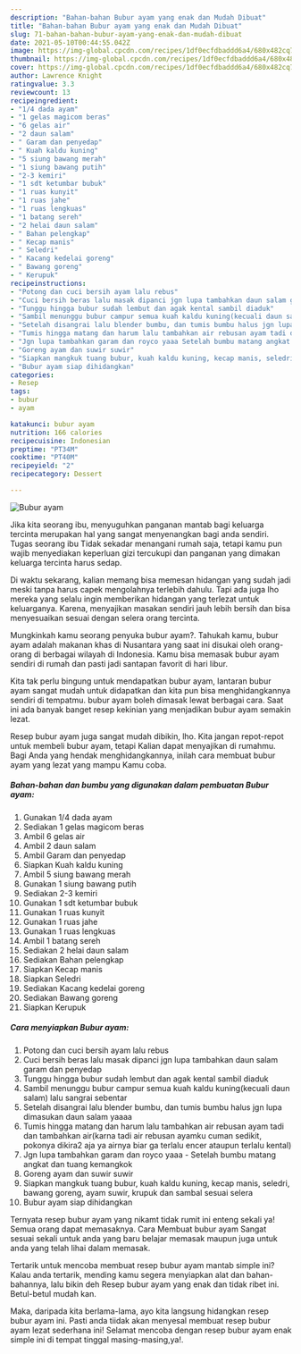 ```yaml
---
description: "Bahan-bahan Bubur ayam yang enak dan Mudah Dibuat"
title: "Bahan-bahan Bubur ayam yang enak dan Mudah Dibuat"
slug: 71-bahan-bahan-bubur-ayam-yang-enak-dan-mudah-dibuat
date: 2021-05-10T00:44:55.042Z
image: https://img-global.cpcdn.com/recipes/1df0ecfdbaddd6a4/680x482cq70/bubur-ayam-foto-resep-utama.jpg
thumbnail: https://img-global.cpcdn.com/recipes/1df0ecfdbaddd6a4/680x482cq70/bubur-ayam-foto-resep-utama.jpg
cover: https://img-global.cpcdn.com/recipes/1df0ecfdbaddd6a4/680x482cq70/bubur-ayam-foto-resep-utama.jpg
author: Lawrence Knight
ratingvalue: 3.3
reviewcount: 13
recipeingredient:
- "1/4 dada ayam"
- "1 gelas magicom beras"
- "6 gelas air"
- "2 daun salam"
- " Garam dan penyedap"
- " Kuah kaldu kuning"
- "5 siung bawang merah"
- "1 siung bawang putih"
- "2-3 kemiri"
- "1 sdt ketumbar bubuk"
- "1 ruas kunyit"
- "1 ruas jahe"
- "1 ruas lengkuas"
- "1 batang sereh"
- "2 helai daun salam"
- " Bahan pelengkap"
- " Kecap manis"
- " Seledri"
- " Kacang kedelai goreng"
- " Bawang goreng"
- " Kerupuk"
recipeinstructions:
- "Potong dan cuci bersih ayam lalu rebus"
- "Cuci bersih beras lalu masak dipanci jgn lupa tambahkan daun salam garam dan penyedap"
- "Tunggu hingga bubur sudah lembut dan agak kental sambil diaduk"
- "Sambil menunggu bubur campur semua kuah kaldu kuning(kecuali daun salam) lalu sangrai sebentar"
- "Setelah disangrai lalu blender bumbu, dan tumis bumbu halus jgn lupa dimasukan daun salam yaaaa"
- "Tumis hingga matang dan harum lalu tambahkan air rebusan ayam tadi dan tambahkan air(karna tadi air rebusan ayamku cuman sedikit, pokonya dikira2 aja ya airnya biar ga terlalu encer ataupun terlalu kental)"
- "Jgn lupa tambahkan garam dan royco yaaa Setelah bumbu matang angkat dan tuang kemangkok"
- "Goreng ayam dan suwir suwir"
- "Siapkan mangkuk tuang bubur, kuah kaldu kuning, kecap manis, seledri, bawang goreng, ayam suwir, krupuk dan sambal sesuai selera"
- "Bubur ayam siap dihidangkan"
categories:
- Resep
tags:
- bubur
- ayam

katakunci: bubur ayam 
nutrition: 166 calories
recipecuisine: Indonesian
preptime: "PT34M"
cooktime: "PT40M"
recipeyield: "2"
recipecategory: Dessert

---
```



![Bubur ayam](https://img-global.cpcdn.com/recipes/1df0ecfdbaddd6a4/680x482cq70/bubur-ayam-foto-resep-utama.jpg)

Jika kita seorang ibu, menyuguhkan panganan mantab bagi keluarga tercinta merupakan hal yang sangat menyenangkan bagi anda sendiri. Tugas seorang ibu Tidak sekadar menangani rumah saja, tetapi kamu pun wajib menyediakan keperluan gizi tercukupi dan panganan yang dimakan keluarga tercinta harus sedap.

Di waktu  sekarang, kalian memang bisa memesan hidangan yang sudah jadi meski tanpa harus capek mengolahnya terlebih dahulu. Tapi ada juga lho mereka yang selalu ingin memberikan hidangan yang terlezat untuk keluarganya. Karena, menyajikan masakan sendiri jauh lebih bersih dan bisa menyesuaikan sesuai dengan selera orang tercinta. 



Mungkinkah kamu seorang penyuka bubur ayam?. Tahukah kamu, bubur ayam adalah makanan khas di Nusantara yang saat ini disukai oleh orang-orang di berbagai wilayah di Indonesia. Kamu bisa memasak bubur ayam sendiri di rumah dan pasti jadi santapan favorit di hari libur.

Kita tak perlu bingung untuk mendapatkan bubur ayam, lantaran bubur ayam sangat mudah untuk didapatkan dan kita pun bisa menghidangkannya sendiri di tempatmu. bubur ayam boleh dimasak lewat berbagai cara. Saat ini ada banyak banget resep kekinian yang menjadikan bubur ayam semakin lezat.

Resep bubur ayam juga sangat mudah dibikin, lho. Kita jangan repot-repot untuk membeli bubur ayam, tetapi Kalian dapat menyajikan di rumahmu. Bagi Anda yang hendak menghidangkannya, inilah cara membuat bubur ayam yang lezat yang mampu Kamu coba.

<!--inarticleads1-->

##### Bahan-bahan dan bumbu yang digunakan dalam pembuatan Bubur ayam:

1. Gunakan 1/4 dada ayam
1. Sediakan 1 gelas magicom beras
1. Ambil 6 gelas air
1. Ambil 2 daun salam
1. Ambil  Garam dan penyedap
1. Siapkan  Kuah kaldu kuning
1. Ambil 5 siung bawang merah
1. Gunakan 1 siung bawang putih
1. Sediakan 2-3 kemiri
1. Gunakan 1 sdt ketumbar bubuk
1. Gunakan 1 ruas kunyit
1. Gunakan 1 ruas jahe
1. Gunakan 1 ruas lengkuas
1. Ambil 1 batang sereh
1. Sediakan 2 helai daun salam
1. Sediakan  Bahan pelengkap
1. Siapkan  Kecap manis
1. Siapkan  Seledri
1. Sediakan  Kacang kedelai goreng
1. Sediakan  Bawang goreng
1. Siapkan  Kerupuk




<!--inarticleads2-->

##### Cara menyiapkan Bubur ayam:

1. Potong dan cuci bersih ayam lalu rebus
1. Cuci bersih beras lalu masak dipanci jgn lupa tambahkan daun salam garam dan penyedap
1. Tunggu hingga bubur sudah lembut dan agak kental sambil diaduk
1. Sambil menunggu bubur campur semua kuah kaldu kuning(kecuali daun salam) lalu sangrai sebentar
1. Setelah disangrai lalu blender bumbu, dan tumis bumbu halus jgn lupa dimasukan daun salam yaaaa
1. Tumis hingga matang dan harum lalu tambahkan air rebusan ayam tadi dan tambahkan air(karna tadi air rebusan ayamku cuman sedikit, pokonya dikira2 aja ya airnya biar ga terlalu encer ataupun terlalu kental)
1. Jgn lupa tambahkan garam dan royco yaaa - Setelah bumbu matang angkat dan tuang kemangkok
1. Goreng ayam dan suwir suwir
1. Siapkan mangkuk tuang bubur, kuah kaldu kuning, kecap manis, seledri, bawang goreng, ayam suwir, krupuk dan sambal sesuai selera
1. Bubur ayam siap dihidangkan




Ternyata resep bubur ayam yang nikamt tidak rumit ini enteng sekali ya! Semua orang dapat memasaknya. Cara Membuat bubur ayam Sangat sesuai sekali untuk anda yang baru belajar memasak maupun juga untuk anda yang telah lihai dalam memasak.

Tertarik untuk mencoba membuat resep bubur ayam mantab simple ini? Kalau anda tertarik, mending kamu segera menyiapkan alat dan bahan-bahannya, lalu bikin deh Resep bubur ayam yang enak dan tidak ribet ini. Betul-betul mudah kan. 

Maka, daripada kita berlama-lama, ayo kita langsung hidangkan resep bubur ayam ini. Pasti anda tiidak akan menyesal membuat resep bubur ayam lezat sederhana ini! Selamat mencoba dengan resep bubur ayam enak simple ini di tempat tinggal masing-masing,ya!.

